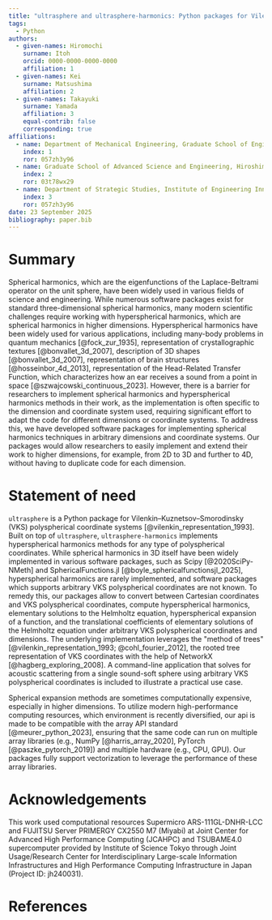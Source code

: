 ```yaml
---
title: "ultrasphere and ultrasphere-harmonics: Python packages for Vilenkin–Kuznetsov–Smorodinsky polyspherical coordinates and hyperspherical harmonics methods in array API"
tags:
  - Python
authors:
  - given-names: Hiromochi
    surname: Itoh
    orcid: 0000-0000-0000-0000
    affiliation: 1
  - given-names: Kei
    surname: Matsushima
    affiliation: 2
  - given-names: Takayuki
    surname: Yamada
    affiliation: 3
    equal-contrib: false
    corresponding: true
affiliations:
  - name: Department of Mechanical Engineering, Graduate School of Engineering, The University of Tokyo, Japan
    index: 1
    ror: 057zh3y96
  - name: Graduate School of Advanced Science and Engineering, Hiroshima University, Japan
    index: 2
    ror: 03t78wx29
  - name: Department of Strategic Studies, Institute of Engineering Innovation, Graduate School of Engineering, The University of Tokyo, Japan
    index: 3
    ror: 057zh3y96
date: 23 September 2025
bibliography: paper.bib
---
```


# Summary

Spherical harmonics, which are the eigenfunctions of the Laplace-Beltrami operator on the unit sphere, have been widely used in various fields of science and engineering.
While numerous software packages exist for standard three-dimensional spherical harmonics, many modern scientific challenges require working with hyperspherical harmonics, which are spherical harmonics in higher dimensions.
Hyperspherical harmonics have been widely used for various applications, including many-body problems in quantum mechanics [@fock_zur_1935], representation of crystallographic textures [@bonvallet_3d_2007], description of 3D shapes [@bonvallet_3d_2007], representation of brain structures [@hosseinbor_4d_2013], representation of the Head-Related Transfer Function, which characterizes how an ear receives a sound from a point in space [@szwajcowski_continuous_2023].
However, there is a barrier for researchers to implement spherical harmonics and hyperspherical harmonics methods in their work, as the implementation is often specific to the dimension and coordinate system used, requiring significant effort to adapt the code for different dimensions or coordinate systems.
To address this, we have developed software packages for implementing spherical harmonics techniques in arbitrary dimensions and coordinate systems.
Our packages would allow researchers to easily implement and extend their work to higher dimensions, for example, from 2D to 3D and further to 4D, without having to duplicate code for each dimension.

# Statement of need

`ultrasphere` is a Python package for Vilenkin–Kuznetsov–Smorodinsky (VKS) polyspherical coordinate systems [@vilenkin_representation_1993].
Built on top of `ultrasphere`, `ultrasphere-harmonics` implements hyperspherical harmonics methods for any type of polyspherical coordinates.
While spherical harmonics in 3D itself have been widely implemented in various software packages, such as Scipy [@2020SciPy-NMeth] and SphericalFunctions.jl [@boyle_sphericalfunctionsjl_2025], hyperspherical harmonics are rarely implemented, and software packages which supports arbitrary VKS polyspherical coordinates are not known.
To remedy this, our packages allow to convert between Cartesian coordinates and VKS polyspherical coordinates, compute hyperspherical harmonics, elementary solutions to the Helmholtz equation, hyperspherical expansion of a function, and the translational coefficients of elementary solutions of the Helmholtz equation under arbitrary VKS polyspherical coordinates and dimensions.
The underlying implementation leverages the "method of trees" [@vilenkin_representation_1993; @cohl_fourier_2012], the rooted tree representation of VKS coordinates with the help of NetworkX [@hagberg_exploring_2008].
A command-line application that solves for acoustic scattering from a single sound-soft sphere using arbitrary VKS polyspherical coordinates is included to illustrate a practical use case.

Spherical expansion methods are sometimes computationally expensive, especially in higher dimensions.
To utilize modern high-performance computing resources, which environment is recently diversified, our api is made to be compatible with the array API standard [@meurer_python_2023], ensuring that the same code can run on multiple array libraries (e.g., NumPy [@harris_array_2020], PyTorch [@paszke_pytorch_2019]) and multiple hardware (e.g., CPU, GPU).
Our packages fully support vectorization to leverage the performance of these array libraries.

# Acknowledgements

This work used computational resources
Supermicro ARS-111GL-DNHR-LCC and FUJITSU Server PRIMERGY CX2550 M7 (Miyabi) at Joint Center for Advanced High Performance Computing (JCAHPC) and
TSUBAME4.0 supercomputer provided by Institute of Science Tokyo
through Joint Usage/Research Center for Interdisciplinary Large-scale Information Infrastructures and High Performance Computing Infrastructure in Japan (Project ID: jh240031).

# References
